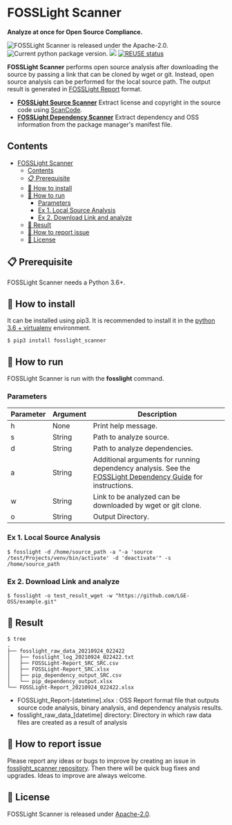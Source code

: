 <!--
Copyright (c) 2021 LG Electronics
SPDX-License-Identifier: Apache-2.0
 -->

# FOSSLight Scanner
<strong>Analyze at once for Open Source Compliance.</strong><br>

<img src="https://img.shields.io/pypi/l/fosslight_scanner" alt="FOSSLight Scanner is released under the Apache-2.0." /> <img src="https://img.shields.io/pypi/v/fosslight_scanner" alt="Current python package version." /> <img src="https://img.shields.io/pypi/pyversions/fosslight_scanner" /> [![REUSE status](https://api.reuse.software/badge/github.com/fosslight/fosslight_scanner)](https://api.reuse.software/info/github.com/fosslight/fosslight_scanner)


**FOSSLight Scanner** performs open source analysis after downloading the source by passing a link that can be cloned by wget or git. Instead, open source analysis can be performed for the local source path. The output result is generated in [FOSSLight Report][or] format.

- **[FOSSLight Source Scanner][s]** Extract license and copyright in the source code using [ScanCode][sc].
- **[FOSSLight Dependency Scanner][d]** Extract dependency and OSS information from the package manager's manifest file.

[s]: https://github.com/fosslight/fosslight_source_scanner
[d]: https://github.com/fosslight/fosslight_dependency_scanner
[sc]: https://github.com/nexB/scancode-toolkit
[or]: https://fosslight.org/fosslight-guide-en/learn/2_fosslight_report.html

## Contents

- [FOSSLight Scanner](#fosslight-scanner)
  - [Contents](#contents)
  - [📋 Prerequisite](#-prerequisite)
  - [🎉 How to install](#-how-to-install)
  - [🚀 How to run](#-how-to-run)
    - [Parameters](#parameters)
    - [Ex 1. Local Source Analysis](#ex-1-local-source-analysis)
    - [Ex 2. Download Link and analyze](#ex-2-download-link-and-analyze)
  - [📁 Result](#-result)
  - [👏 How to report issue](#-how-to-report-issue)
  - [📄 License](#-license)


## 📋 Prerequisite

FOSSLight Scanner needs a Python 3.6+.

## 🎉 How to install


It can be installed using pip3. It is recommended to install it in the [python 3.6 + virtualenv]([etc/guide_virtualenv.md](https://fosslight.org/fosslight-guide-en/scanner/etc/guide_virtualenv.html)) environment.

```
$ pip3 install fosslight_scanner
```

## 🚀 How to run

FOSSLight Scanner is run with the **fosslight** command.

### Parameters      
| Parameter  | Argument | Description |
| ------------- | ------------- | ------------- |
| h | None | Print help message. | 
| s | String | Path to analyze source. | 
| d | String | Path to analyze dependencies. | 
| a | String | Additional arguments for running dependency analysis. See the [FOSSLight Dependency Guide][fd_guide] for instructions. | 
| w | String | Link to be analyzed can be downloaded by wget or git clone. | 
| o | String | Output Directory. | 

[fd_guide]: https://fosslight.org/fosslight-guide-en/scanner/2_dependency.html

### Ex 1. Local Source Analysis
```
$ fosslight -d /home/source_path -a "-a 'source /test/Projects/venv/bin/activate' -d 'deactivate'" -s /home/source_path
```

### Ex 2. Download Link and analyze
```
$ fosslight -o test_result_wget -w "https://github.com/LGE-OSS/example.git"
```

## 📁 Result

```
$ tree
.
├── fosslight_raw_data_20210924_022422
│   ├── fosslight_log_20210924_022422.txt
│   ├── FOSSLight-Report_SRC_SRC.csv
│   ├── FOSSLight-Report_SRC.xlsx
│   ├── pip_dependency_output_SRC.csv
│   └── pip_dependency_output.xlsx
└── FOSSLight-Report_20210924_022422.xlsx
```

- FOSSLight_Report-[datetime].xlsx : OSS Report format file that outputs source code analysis, binary analysis, and dependency analysis results.
- fosslight_raw_data_[datetime] directory: Directory in which raw data files are created as a result of analysis

## 👏 How to report issue

Please report any ideas or bugs to improve by creating an issue in [fosslight_scanner repository][cl]. Then there will be quick bug fixes and upgrades. Ideas to improve are always welcome.

[cl]: https://github.com/fosslight/fosslight_scanner/issues

## 📄 License

FOSSLight Scanner is released under [Apache-2.0][l].

[l]: https://github.com/fosslight/fosslight_scanner/blob/main/LICENSE